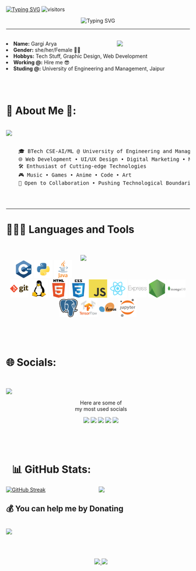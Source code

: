 

### 
[![Typing SVG](https://readme-typing-svg.demolab.com?font=Source+Code+Pro&size=43&pause=1000&color=58A6FF&center=true&vCenter=true&repeat=false&random=false&width=1024&height=100&lines=%F0%9F%91%8B+Hi+I'm+Gargi+%E2%9C%A9)](https://git.io/typing-svg)
  <img src="https://visitcount.itsvg.in/api?id=gargiarya1&icon=0&color=6" alt="visitors">



<p align="center">
  <img src="https://readme-typing-svg.herokuapp.com?lines=Aspiring+Software+Developer;Machine+Learning+Enthusiast;Data+Scientist+in+the+making;Web+Development+Wizard;Software+Developer&width=500&height=50" alt="Typing SVG"/>
</p>



---
</br>
  <div align="center">
<!-- <img src="https://64.media.tumblr.com/e1f1c97123ae217eb731500e502e0083/tumblr_n9dxcikmIU1qc9zfzo7_r1_250.gif" align="right"> -->
<img style="width: 200px;" src="https://media4.giphy.com/media/0218ft4yXkI5O0pNn6/giphy.gif?cid=6c09b95247c1c0bnjyc9ic46om33d7ky8r04mpc3101jypln&ep=v1_internal_gif_by_id&rid=giphy.gif&ct=g" align="right">

<!-- <img src="https://media1.tenor.com/m/ZQndYO4NwBcAAAAC/gojo-satoru.gif" align="right"> -->
  </div>
<li>
 <b>Name:</b> Gargi Arya </li>
<li>
<b>Gender:</b> she/her/Female 🏳️‍⚧️
</li>
<li>
<b>Hobbys:</b> Tech Stuff, Graphic Design, Web Development
</li>
<li>
<b>Working @:</b> Hire me 😎
</li>
<li>
<b>Studing @:</b> University of Engineering and Management, Jaipur
</li>
<br><br><br>



#  🦊 About Me 🦊:
</br>

<div align="center">
<!--     <img src="https://qph.cf2.quoracdn.net/main-qimg-59b833c61ae96f3259e69fa25457a09b" width="350px" align="left"> -->
    <img src="https://i.pinimg.com/originals/92/0f/2b/920f2bc6fd24984a3110a469338c411a.gif" width="370px" align="left">
</div>


</br>
</br>
  <pre>
    🎓 BTech CSE-AI/ML @ University of Engineering and Management, Jaipur
    🌐 Web Development • UI/UX Design • Digital Marketing • Machine Learnig
    🛠️ Enthusiast of Cutting-edge Technologies
    🎮 Music • Games • Anime • Code • Art
    🤝 Open to Collaboration • Pushing Technological Boundaries 🐤🐥
</pre>

</br>
</br>

---

# 👨🏻‍💻 Languages and Tools
</br>
</br>

<div align="center">
<img src="https://i.pinimg.com/originals/aa/e9/1f/aae91f24f2948a4e9ffa6c14aa1ae9ca.gif" align="right" width="300.5px" ">
  </div>
  <p align="center">
  <code><img height="50" src="https://raw.githubusercontent.com/github/explore/80688e429a7d4ef2fca1e82350fe8e3517d3494d/topics/cpp/cpp.png"></code>
  <code><img height="50" src="https://raw.githubusercontent.com/github/explore/80688e429a7d4ef2fca1e82350fe8e3517d3494d/topics/python/python.png"></code>
  <code><img height="50" src="https://raw.githubusercontent.com/github/explore/80688e429a7d4ef2fca1e82350fe8e3517d3494d/topics/java/java.png"></code>
  <code><img height="50" src="https://raw.githubusercontent.com/github/explore/80688e429a7d4ef2fca1e82350fe8e3517d3494d/topics/git/git.png"></code>
  <code><img height="50" src="https://raw.githubusercontent.com/github/explore/80688e429a7d4ef2fca1e82350fe8e3517d3494d/topics/linux/linux.png"></code>
  <code><img height="50" src="https://raw.githubusercontent.com/github/explore/80688e429a7d4ef2fca1e82350fe8e3517d3494d/topics/html/html.png"></code>
  <code><img height="50" src="https://raw.githubusercontent.com/github/explore/80688e429a7d4ef2fca1e82350fe8e3517d3494d/topics/css/css.png"></code>
  <code><img height="50" src="https://raw.githubusercontent.com/github/explore/80688e429a7d4ef2fca1e82350fe8e3517d3494d/topics/javascript/javascript.png"></code>
  <code><img height="50" src="https://raw.githubusercontent.com/github/explore/80688e429a7d4ef2fca1e82350fe8e3517d3494d/topics/react/react.png"></code>
  <code><img height="50" src="https://raw.githubusercontent.com/github/explore/80688e429a7d4ef2fca1e82350fe8e3517d3494d/topics/express/express.png"></code>
  <code><img height="50" src="https://raw.githubusercontent.com/github/explore/80688e429a7d4ef2fca1e82350fe8e3517d3494d/topics/nodejs/nodejs.png"></code>
  <code><img height="50" src="https://raw.githubusercontent.com/github/explore/80688e429a7d4ef2fca1e82350fe8e3517d3494d/topics/mongodb/mongodb.png"></code>
  <code><img height="50" src="https://raw.githubusercontent.com/github/explore/80688e429a7d4ef2fca1e82350fe8e3517d3494d/topics/postgresql/postgresql.png"></code>
  <code><img height="50" src="https://raw.githubusercontent.com/github/explore/80688e429a7d4ef2fca1e82350fe8e3517d3494d/topics/tensorflow/tensorflow.png"></code>
  <code><img height="50" src="https://raw.githubusercontent.com/github/explore/80688e429a7d4ef2fca1e82350fe8e3517d3494d/topics/scikit-learn/scikit-learn.png"></code>
  <code><img height="50" src="https://raw.githubusercontent.com/github/explore/80688e429a7d4ef2fca1e82350fe8e3517d3494d/topics/jupyter-notebook/jupyter-notebook.png"></code>
  </p>
  </br>
  </br>
</br>


# 🌐 Socials:
</br>
</br>
<div align="center">
<img src="https://i.pinimg.com/originals/18/b0/8b/18b08b8f6cef7eabf7784a300db425c0.gif" align="left"  height="208.5px">
  </div>
<br>
<p align="center">Here are some of<br>
my most used socials </p>
<p align="center">
  <a href="https://twitter.com/gargiarya" target="_blank"><img src="https://img.shields.io/badge/gargi_arya18%20-%231DA1F2.svg?&style=for-the-badge&logo=Twitter&logoColor=white"/></a>
  <a href="https://www.linkedin.com/in/gargi-arya-b4b95b257/" target="_blank"><img src="https://img.shields.io/badge/gargi_arya_b4b95b257%20-%230A66C2.svg?&style=for-the-badge&logo=linkedin&logoColor=white"/></a>
  <a href="https://discord.me/gargiarya1" target="_blank"><img src="https://img.shields.io/badge/gargiarya18%20-%237289DA.svg?&style=for-the-badge&logo=discord&logoColor=white"/></a>
  <a href="https://www.instagram.com/gargi_arya18/" target="_blank"><img src="https://img.shields.io/badge/gargi_arya18%20-%23E4405F.svg?&style=for-the-badge&logo=instagram&logoColor=white"/></a>
  <a href="https://facebook.com/gargiarya1" target="_blank"><img src="https://img.shields.io/badge/gargi_arya%20-%231877F2.svg?&style=for-the-badge&logo=facebook&logoColor=white"/></a>
</p>
</br>
</br>
</br>

  
# 📊 GitHub Stats:

<!--  <p>
   [![Stats](https://github-readme-stats.vercel.app/api?username=gargiarya1&show_icons=true&theme=radical)](https://github-readme-stats.vercel.app/api?username=gargiarya1&show_icons=true&theme=radical)&nbsp; &nbsp; &nbsp; &nbsp; &nbsp; &nbsp; &nbsp; &nbsp; &nbsp; &nbsp; <img src="https://media.tenor.com/_1hNRujPSQMAAAAj/natalia-fruity.gif" width="195">
 </p> -->
 [![GitHub Streak](https://github-readme-streak-stats.herokuapp.com/?user=gargiarya1&theme=radical)](https://git.io/streak-stats) <img src="https://media.tenor.com/_1hNRujPSQMAAAAj/natalia-fruity.gif" align="right"  width="250">






## 💰 You can help me by Donating
</br>

<div align="center">
  <!-- Image aligned right within the centered div -->
  <img src="https://i.pinimg.com/originals/16/b2/48/16b2485c2623515a100f920d6a34e168.gif" align="left" height="208.5px">
</div>
<p align="center">
  <!-- Donation links are centered just like the language and tool icons -->
  &nbsp; &nbsp; &nbsp; &nbsp; &nbsp; &nbsp; &nbsp; &nbsp; &nbsp; &nbsp; 
  </br></br></br></br>
  <a href="https://buymeacoffee.com/adda" target="_blank">
    <img src="https://img.shields.io/badge/Buy%20Me%20a%20Coffee-ffdd00?style=for-the-badge&logo=buy-me-a-coffee&logoColor=black"/>
  </a>
  <a href="https://paypal.me/adad" target="_blank">
    <img src="https://img.shields.io/badge/PayPal-00457C?style=for-the-badge&logo=paypal&logoColor=white"/>
  </a>
<!--   <a href="https://patreon.com/adsa" target="_blank">
    <img src="https://img.shields.io/badge/Patreon-F96854?style=for-the-badge&logo=patreon&logoColor=white"/>
  </a>
  <a href="https://ko-fi.com/ada" target="_blank">
    <img src="https://img.shields.io/badge/Ko--fi-F16061?style=for-the-badge&logo=ko-fi&logoColor=white"/>
  </a> -->
</br>
</br>
<img src="https://raw.githubusercontent.com/innng/innng/master/assets/kyubey.gif" height="40" align="center />
</p>

</br>
</br>

---
---
